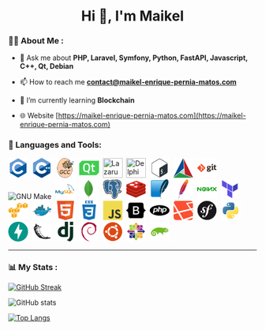 <div id="header" align="center">
    <h1 align="center">Hi 👋, I'm Maikel</h1>
    <h3 align="center"></h3>
</div>





### 👨‍💻 About Me :

- 💬 Ask me about **PHP, Laravel, Symfony, Python, FastAPI, Javascript, C++, Qt, Debian**

- 📫 How to reach me **contact@maikel-enrique-pernia-matos.com**

- 🌱 I’m currently learning **Blockchain**

- 🌐 Website [https://maikel-enrique-pernia-matos.com](https://maikel-enrique-pernia-matos.com)


<div align="left">
    <h3>🔨 Languages and Tools:</h3>
    <div>
        <!-- desktop app development -->
        <img src="https://github.com/devicons/devicon/blob/master/icons/c/c-original.svg" title="C" **alt="C" width="40" height="40"/>&nbsp;
        <img src="https://github.com/devicons/devicon/blob/master/icons/cplusplus/cplusplus-original.svg" title="C++" **alt="C++" width="40" height="40"/>&nbsp;
        <img src="https://github.com/devicons/devicon/blob/master/icons/gcc/gcc-original.svg" title="GCC" **alt="GCC" width="40" height="40"/>&nbsp;
        <img src="https://github.com/devicons/devicon/blob/master/icons/qt/qt-original.svg" title="Qt" **alt="Qt" width="40" height="40"/>&nbsp;
        <img src="https://wiki.freepascal.org/images/f/fd/Lazarus-icons-lpr-proposal-bpsoftware.png" title="Lazarus" **alt="Lazarus" width="40" height="40"/>&nbsp;
        <img src="https://upload.wikimedia.org/wikipedia/en/b/b2/Embarcadero_Delphi_10.4_Sydney_Product_Logo_and_Icon.svg" title="Delphi" **alt="Delphi" width="40" height="40"/>&nbsp;
        <!-- command line -->
        <img src="https://github.com/devicons/devicon/blob/master/icons/bash/bash-original.svg" title="Bash" **alt="Bash" width="40" height="40"/>&nbsp;
        <img src="https://github.com/devicons/devicon/blob/master/icons/cmake/cmake-original.svg" title="Cmake" **alt="Cmake" width="40" height="40"/>&nbsp;
        <img src="https://github.com/devicons/devicon/blob/master/icons/git/git-original-wordmark.svg" title="Git" alt="Git" width="40" height="40"/>&nbsp;
        <img src="https://blog.desdelinux.net/wp-content/uploads/2022/11/gnu-make-1024x535.png.webp" title="GNU Make" alt="GNU Make" width="80" height="40"/>&nbsp;
        <!-- infrastructure -->
        <img src="https://github.com/devicons/devicon/blob/master/icons/mysql/mysql-original-wordmark.svg" title="MySQL" **alt="MySQL" width="40" height="40"/>&nbsp;
        <img src="https://github.com/devicons/devicon/blob/master/icons/mongodb/mongodb-original.svg" title="MySQL" **alt="MySQL" width="40" height="40"/>&nbsp;
        <img src="https://github.com/devicons/devicon/blob/master/icons/postgresql/postgresql-original.svg" title="Postgresql" **alt="Postgresql" width="40" height="40"/>&nbsp;
        <img src="https://github.com/devicons/devicon/blob/master/icons/redis/redis-original.svg" title="Redis" **alt="Redis" width="40" height="40"/>&nbsp;
        <img src="https://github.com/devicons/devicon/blob/master/icons/sqlite/sqlite-original.svg" title="SQLite" **alt="SQLite" width="40" height="40"/>&nbsp;
        <img src="https://github.com/devicons/devicon/blob/master/icons/apache/apache-original.svg" title="Apache" **alt="Apache" width="40" height="40"/>&nbsp;
        <img src="https://github.com/devicons/devicon/blob/master/icons/nginx/nginx-original.svg" title="Nginx" **alt="Nginx" width="40" height="40"/>&nbsp;
        <img src="https://github.com/devicons/devicon/blob/master/icons/terraform/terraform-original.svg" title="Terraform" **alt="Terraform" width="40" height="40"/>&nbsp;
        <img src="https://github.com/devicons/devicon/blob/master/icons/amazonwebservices/amazonwebservices-original.svg" title="AWS" **alt="AWS" width="40" height="40"/>&nbsp;
        <img src="https://github.com/devicons/devicon/blob/master/icons/docker/docker-original.svg" title="AWS" **alt="AWS" width="40" height="40"/>&nbsp;
        <!-- web development -->
        <img src="https://github.com/devicons/devicon/blob/master/icons/html5/html5-original.svg" title="HTML5" **alt="HTML5" width="40" height="40"/>&nbsp;
        <img src="https://github.com/devicons/devicon/blob/master/icons/css3/css3-plain-wordmark.svg" title="CSS3" **alt="CSS3" width="40" height="40"/>&nbsp;
        <img src="https://github.com/devicons/devicon/blob/master/icons/javascript/javascript-original.svg" title="Javascript" **alt="Javascript" width="40" height="40"/>&nbsp;
        <img src="https://github.com/devicons/devicon/blob/master/icons/bootstrap/bootstrap-plain.svg" title="Bootstrap" **alt="Bootstrap" width="40" height="40"/>&nbsp;
        <img src="https://github.com/devicons/devicon/blob/master/icons/php/php-plain.svg" title="PHP" **alt="PHP" width="40" height="40"/>&nbsp;
        <img src="https://github.com/devicons/devicon/blob/master/icons/laravel/laravel-plain.svg" title="Laravel" **alt="Laravel" width="40" height="40"/>&nbsp;
        <img src="https://github.com/devicons/devicon/blob/master/icons/symfony/symfony-original.svg" title="Symfony" **alt="Symfony" width="40" height="40"/>&nbsp;
        <img src="https://github.com/devicons/devicon/blob/master/icons/python/python-original.svg" title="Python" **alt="Python" width="40" height="40"/>&nbsp;
        <img src="https://github.com/devicons/devicon/blob/master/icons/fastapi/fastapi-original.svg" title="FastAPI" **alt="FastAPI" width="40" height="40"/>&nbsp;
        <img src="https://github.com/devicons/devicon/blob/master/icons/flask/flask-original.svg" title="Flask" **alt="Flask" width="40" height="40"/>&nbsp;
        <img src="https://github.com/devicons/devicon/blob/master/icons/django/django-plain.svg" title="Django" **alt="Django" width="40" height="40"/>&nbsp;
        <!-- os -->
        <img src="https://github.com/devicons/devicon/blob/master/icons/debian/debian-original.svg" title="Debian" **alt="Debian" width="40" height="40"/>&nbsp;
        <img src="https://github.com/devicons/devicon/blob/master/icons/ubuntu/ubuntu-plain.svg" title="Ubuntu" **alt="Ubuntu" width="40" height="40"/>&nbsp;
        <img src="https://github.com/devicons/devicon/blob/master/icons/centos/centos-original.svg" title="CentOS" **alt="CentOS" width="40" height="40"/>&nbsp;
        <img src="https://github.com/devicons/devicon/blob/master/icons/opensuse/opensuse-original.svg" title="OpenSuse" **alt="OpenSuse" width="40" height="40"/>&nbsp;
</div>

---

### 📊 My Stats :

[![GitHub Streak](http://github-readme-streak-stats.herokuapp.com?user=mpernia)](https://git.io/streak-stats)

![GitHub stats](https://github-readme-stats.vercel.app/api?username=mpernia&show_icons=true)

[![Top Langs](https://github-readme-stats.vercel.app/api/top-langs/?username=mpernia)](https://github.com/anuraghazra/github-readme-stats)
